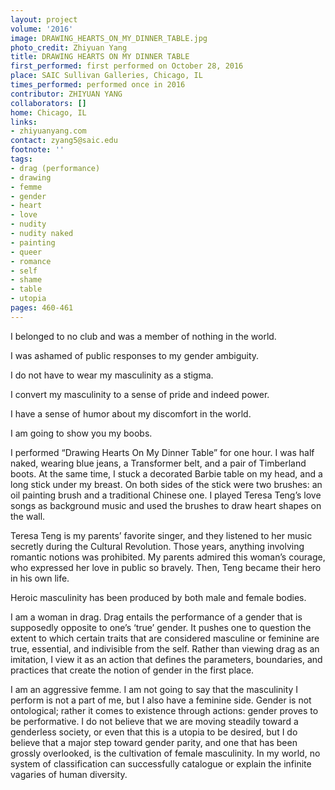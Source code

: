 ```yaml
---
layout: project
volume: '2016'
image: DRAWING_HEARTS_ON_MY_DINNER_TABLE.jpg
photo_credit: Zhiyuan Yang
title: DRAWING HEARTS ON MY DINNER TABLE
first_performed: first performed on October 28, 2016
place: SAIC Sullivan Galleries, Chicago, IL
times_performed: performed once in 2016
contributor: ZHIYUAN YANG
collaborators: []
home: Chicago, IL
links:
- zhiyuanyang.com
contact: zyang5@saic.edu
footnote: ''
tags:
- drag (performance)
- drawing
- femme
- gender
- heart
- love
- nudity
- nudity naked
- painting
- queer
- romance
- self
- shame
- table
- utopia
pages: 460-461
---
```


I belonged to no club and was a member of nothing in the world.

I was ashamed of public responses to my gender ambiguity.

I do not have to wear my masculinity as a stigma.

I convert my masculinity to a sense of pride and indeed power.

I have a sense of humor about my discomfort in the world.

I am going to show you my boobs.

I performed “Drawing Hearts On My Dinner Table” for one hour. I was half naked, wearing blue jeans, a Transformer belt, and a pair of Timberland boots. At the same time, I stuck a decorated Barbie table on my head, and a long stick under my breast. On both sides of the stick were two brushes: an oil painting brush and a traditional Chinese one. I played Teresa Teng’s love songs as background music and used the brushes to draw heart shapes on the wall.

Teresa Teng is my parents’ favorite singer, and they listened to her music secretly during the Cultural Revolution. Those years, anything involving romantic notions was prohibited. My parents admired this woman’s courage, who expressed her love in public so bravely. Then, Teng became their hero in his own life.

Heroic masculinity has been produced by both male and female bodies.

I am a woman in drag. Drag entails the performance of a gender that is supposedly opposite to one’s ‘true’ gender. It pushes one to question the extent to which certain traits that are considered masculine or feminine are true, essential, and indivisible from the self. Rather than viewing drag as an imitation, I view it as an action that defines the parameters, boundaries, and practices that create the notion of gender in the first place.

I am an aggressive femme. I am not going to say that the masculinity I perform is not a part of me, but I also have a feminine side. Gender is not ontological; rather it comes to existence through actions: gender proves to be performative. I do not believe that we are moving steadily toward a genderless society, or even that this is a utopia to be desired, but I do believe that a major step toward gender parity, and one that has been grossly overlooked, is the cultivation of female masculinity. In my world, no system of classification can successfully catalogue or explain the infinite vagaries of human diversity.
